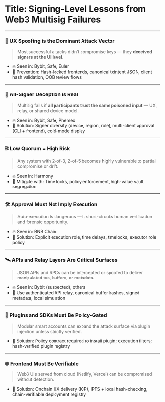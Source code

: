 # Title: Signing-Level Lessons from Web3 Multisig Failures

---

### 🔐 UX Spoofing is the Dominant Attack Vector

> Most successful attacks didn’t compromise keys — they **deceived signers at the UI level**.

- 🔥 Seen in: Bybit, Safe, Euler
- 📎 Prevention: Hash-locked frontends, canonical txintent JSON, client hash validation, OOB review flows

---

### 🧠 All-Signer Deception is Real

> Multisig fails if **all participants trust the same poisoned input** — UX, relay, or shared device model.

- 🔥 Seen in: Bybit, Safe, Phemex
- 📎 Solution: Signer diversity (device, region, role), multi-client approval (CLI + frontend), cold-mode display

---

### ⛓️ Low Quorum = High Risk

> Any system with 2-of-3, 2-of-5 becomes highly vulnerable to partial compromise or drift.

- 🔥 Seen in: Harmony
- 📎 Mitigate with: Time locks, policy enforcement, high-value vault segregation

---

### 🛠 Approval Must Not Imply Execution

> Auto-execution is dangerous — it short-circuits human verification and forensic opportunity.

- 🔥 Seen in: BNB Chain
- 📎 Solution: Explicit execution role, time delays, timelocks, executor role policy

---

### 🛰 APIs and Relay Layers Are Critical Surfaces

> JSON APIs and RPCs can be intercepted or spoofed to deliver manipulated txs, buffers, or metadata.

- 🔥 Seen in: Bybit (suspected), others
- 📎 Use authenticated API relay, canonical buffer hashes, signed metadata, local simulation

---

### 🧩 Plugins and SDKs Must Be Policy-Gated

> Modular smart accounts can expand the attack surface via plugin injection unless strictly verified.

- 📎 Solution: Policy contract required to install plugin; execution filters; hash-verified plugin registry

---

### 🌐 Frontend Must Be Verifiable

> Web3 UIs served from cloud (Netlify, Vercel) can be compromised without detection.

- 📎 Solution: Onchain UX delivery (ICP), IPFS + local hash-checking, chain-verifiable deployment registry
